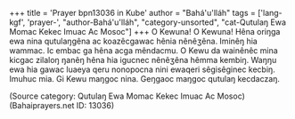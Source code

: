 +++
title = 'Prayer bpn13036 in Kube'
author = "Bahá'u'lláh"
tags = ['lang-kgf', 'prayer-', "author-Bahá'u'lláh", "category-unsorted", "cat-Qutulaŋ Ewa Momac Kekec Imuac Ac Mosoc"]
+++
O Kewuna!  O Kewuna!  Hêna oriŋga ewa nina qutulaŋgêna ac koazêcgawac hênia nênêʒêna.  Iminêŋ hia wammac.  Ic embac ga hêna acga mêndacmu.  O Kewu da wainênêc mina kicgac zilaloŋ ŋanêŋ hêna hia igucnec nênêʒêna hêmma kembiŋ.  Waŋŋu ewa hia gawac luaeya qeru nonopocna nini ewaqeri sêgisêginec kecbiŋ.  Imuhuc mia.  Gi Kewu maŋgoc nina.  Geŋgaoc maŋgoc qutulaŋ kecdaczaŋ.

(Source category: Qutulaŋ Ewa Momac Kekec Imuac Ac Mosoc)
(Bahaiprayers.net ID: 13036)
